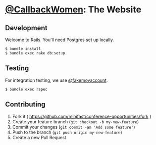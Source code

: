 # [@CallbackWomen](https://twitter.com/callbackwomen): The Website

## Development

Welcome to Rails.  You'll need Postgres set up locally.

```
$ bundle install
$ bundle exec rake db:setup
```

## Testing

For integration testing, we use [@fakemovaccount](https://twitter.com/fakemovaccount).

```
$ bundle exec rspec
```

## Contributing

1. Fork it ( https://github.com/minifast/conference-opportunities/fork )
2. Create your feature branch (`git checkout -b my-new-feature`)
3. Commit your changes (`git commit -am 'Add some feature'`)
4. Push to the branch (`git push origin my-new-feature`)
5. Create a new Pull Request
